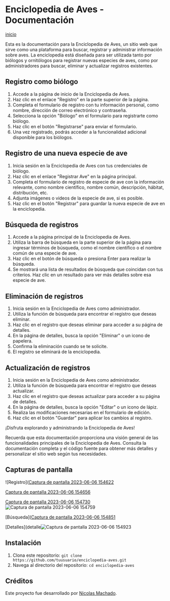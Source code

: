 # Enciclopedia de Aves - Documentación

[inicio](https://github.com/Nicolas19019/FrontEnciclopeiaAves/assets/124646782/28a2b541-7f12-4119-9af8-4a172002dc07)


Esta es la documentación para la Enciclopedia de Aves, un sitio web que sirve como una plataforma para buscar, registrar y administrar información sobre aves. La enciclopedia está diseñada para ser utilizada tanto por biólogos y ornitólogos para registrar nuevas especies de aves, como por administradores para buscar, eliminar y actualizar registros existentes.

## Registro como biólogo

1. Accede a la página de inicio de la Enciclopedia de Aves.
2. Haz clic en el enlace "Registro" en la parte superior de la página.
3. Completa el formulario de registro con tu información personal, como nombre, dirección de correo electrónico y contraseña.
4. Selecciona la opción "Biólogo" en el formulario para registrarte como biólogo.
5. Haz clic en el botón "Registrarse" para enviar el formulario.
6. Una vez registrado, podrás acceder a la funcionalidad adicional disponible para los biólogos.

## Registro de una nueva especie de ave

1. Inicia sesión en la Enciclopedia de Aves con tus credenciales de biólogo.
2. Haz clic en el enlace "Registrar Ave" en la página principal.
3. Completa el formulario de registro de especie de ave con la información relevante, como nombre científico, nombre común, descripción, hábitat, distribución, etc.
4. Adjunta imágenes o videos de la especie de ave, si es posible.
5. Haz clic en el botón "Registrar" para guardar la nueva especie de ave en la enciclopedia.

## Búsqueda de registros

1. Accede a la página principal de la Enciclopedia de Aves.
2. Utiliza la barra de búsqueda en la parte superior de la página para ingresar términos de búsqueda, como el nombre científico o el nombre común de una especie de ave.
3. Haz clic en el botón de búsqueda o presiona Enter para realizar la búsqueda.
4. Se mostrará una lista de resultados de búsqueda que coincidan con tus criterios. Haz clic en un resultado para ver más detalles sobre esa especie de ave.

## Eliminación de registros

1. Inicia sesión en la Enciclopedia de Aves como administrador.
2. Utiliza la función de búsqueda para encontrar el registro que deseas eliminar.
3. Haz clic en el registro que deseas eliminar para acceder a su página de detalles.
4. En la página de detalles, busca la opción "Eliminar" o un icono de papelera.
5. Confirma la eliminación cuando se te solicite.
6. El registro se eliminará de la enciclopedia.

## Actualización de registros

1. Inicia sesión en la Enciclopedia de Aves como administrador.
2. Utiliza la función de búsqueda para encontrar el registro que deseas actualizar.
3. Haz clic en el registro que deseas actualizar para acceder a su página de detalles.
4. En la página de detalles, busca la opción "Editar" o un icono de lápiz.
5. Realiza las modificaciones necesarias en el formulario de edición.
6. Haz clic en el botón "Guardar" para aplicar los cambios al registro.

¡Disfruta explorando y administrando la Enciclopedia de Aves!

Recuerda que esta documentación proporciona una visión general de las funcionalidades principales de la Enciclopedia de Aves. Consulta la documentación completa y el código fuente para obtener más detalles y personalizar el sitio web según tus necesidades.

## Capturas de pantalla

![Registro]([Captura de pantalla 2023-06-06 154622](https://github.com/Nicolas19019/FrontEnciclopeiaAves/assets/124646782/a1be8968-99ef-4c5d-a93e-0b570be1a024)


[Captura de pantalla 2023-06-06 154656](https://github.com/Nicolas19019/FrontEnciclopeiaAves/assets/124646782/41a5adc1-f2e9-49c7-aa84-5903c585e864)

[Captura de pantalla 2023-06-06 154730](https://github.com/Nicolas19019/FrontEnciclopeiaAves/assets/124646782/ae18ddef-c782-4656-946d-7796927a72c9)
![Captura de pantalla 2023-06-06 154759](https://github.com/Nicolas19019/FrontEnciclopeiaAves/assets/124646782/5edbeca5-d3d6-471d-804d-a64912495503)

[Búsqueda]([Captura de pantalla 2023-06-06 154851](https://github.com/Nicolas19019/FrontEnciclopeiaAves/assets/124646782/801ab967-80a6-4e36-8c9e-9bdf1cde77cb)


[Detalles](detalle![Captura de pantalla 2023-06-06 154923](https://github.com/Nicolas19019/FrontEnciclopeiaAves/assets/124646782/42018014-9fc1-4564-a508-7156b8511326)


## Instalación

1. Clona este repositorio: `git clone https://github.com/tuusuario/enciclopedia-aves.git`
2. Navega al directorio del repositorio: `cd enciclopedia-aves`

## Créditos

Este proyecto fue desarrollado por [Nicolas Machado]((https://github.com/Nicolas19019)).

